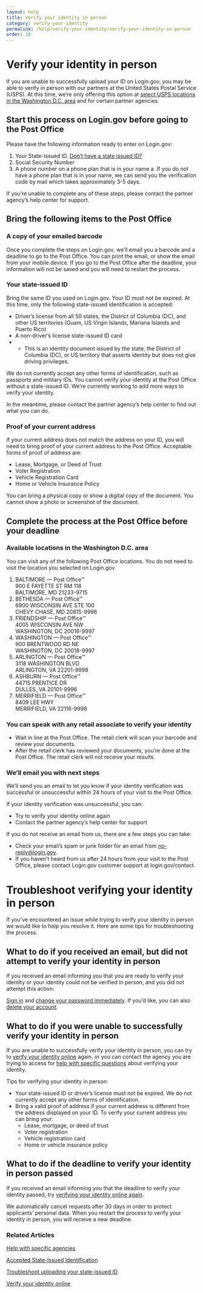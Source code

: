 ```yaml
---
layout: help
title: Verify your identity in person
category: verify-your-identity
permalink: /help/verify-your-identity/verify-your-identity-in-person
order: 10
---
```

# Verify your identity in person

If you are unable to successfully upload your ID on Login.gov, you may be able to verify in person with our partners at the United States Postal Service (USPS). At this time, we’re only offering this option at [select USPS locations in the Washington D.C. area](https://docs.google.com/document/d/1B0f3rTeFghm1RDu4oy7RUItlTJZABg38IxjWLGaQ35g/edit#heading=h.82q7b95pjgex) and for certain partner agencies.

## Start this process on Login.gov before going to the Post Office 

Please have the following information ready to enter on Login.gov:

1. Your State-Issued ID. [Don’t have a state issued ID?](https://login.gov/help/verify-your-identity/accepted-state-issued-identification/)
2. Social Security Number
3. A phone number on a phone plan that is in your name
    a.  If you do not have a phone plan that is in your name, we can send you the verification code by mail which takes approximately 3-5 days.

If you’re unable to complete any of these steps, please contact the partner agency’s help center for support.   

## Bring the following items to the Post Office

### A copy of your emailed barcode

Once you complete the steps on Login.gov, we’ll email you a barcode and a deadline to go to the Post Office. You can print the email, or show the email from your mobile device. If you go to the Post Office after the deadline, your information will not be saved and you will need to restart the process.  

### Your state-issued ID

Bring the same ID you used on Login.gov. Your ID must not be expired. At this time, only the following state-issued identification is accepted: 

* Driver’s license from all 50 states, the District of Columbia (DC), and other US territories (Guam, US Virgin Islands, Mariana Islands and Puerto Rico)
* A non-driver’s license state-issued ID card
* * This is an identity document issued by the state, the District of Columbia (DC), or US territory that asserts identity but does not give driving privileges.

We do not currently accept any other forms of identification, such as passports and military IDs. You cannot verify your identity at the Post Office without a state-issued ID. We’re currently working to add more ways to verify your identity.

In the meantime, please contact the partner agency’s help center to find out what you can do.

### Proof of your current address

If your current address does not match the address on your ID, you will need to bring proof of your current address to the Post Office. Acceptable forms of proof of address are:

* Lease, Mortgage, or Deed of Trust
* Voter Registration
* Vehicle Registration Card
* Home or Vehicle Insurance Policy

You can bring a physical copy or show a digital copy of the document. You cannot show a photo or screenshot of the document. 

## Complete the process at the Post Office before your deadline

### Available locations in the Washington D.C. area 

You can visit any of the following Post Office locations. You do not need to visit the location you selected on Login.gov. 

1. BALTIMORE — Post Office™\
   900 E FAYETTE ST RM 118\
   BALTIMORE, MD 21233-9715
2. BETHESDA — Post Office™\
   6900 WISCONSIN AVE STE 100\
   CHEVY CHASE, MD 20815-9996
3. FRIENDSHIP — Post Office™\
   4005 WISCONSIN AVE NW\
   WASHINGTON, DC 20016-9997
4. WASHINGTON — Post Office™\
   900 BRENTWOOD RD NE\
   WASHINGTON, DC 20018-9997
5. ARLINGTON — Post Office™\
   3118 WASHINGTON BLVD\
   ARLINGTON, VA 22201-9998
6. ASHBURN — Post Office™\
   44715 PRENTICE DR\
   DULLES, VA 20101-9996
7. MERRIFIELD — Post Office™\
   8409 LEE HWY\
   MERRIFIELD, VA 22116-9998

### You can speak with any retail associate to verify your identity

* Wait in line at the Post Office. The retail clerk will scan your barcode and review your documents.
* After the retail clerk has reviewed your documents, you’re done at the Post Office. The retail clerk will not receive your results.

### We’ll email you with next steps

We’ll send you an email to let you know if your identity verification was successful or unsuccessful within 24 hours of your visit to the Post Office. 

If your identity verification was unsuccessful, you can:

* Try to verify your identity online again
* Contact the partner agency’s help center for support

If you do not receive an email from us, there are a few steps you can take:

* Check your email’s spam or junk folder for an email from [no-reply@login.gov](mailto:no-reply@login.gov).
* If you haven’t heard from us after 24 hours from your visit to the Post Office, please contact Login.gov customer support at login.gov/contact. 

# Troubleshoot verifying your identity in person

If you’ve encountered an issue while trying to verify your identity in person we would like to help you resolve it. Here are some tips for troubleshooting the process. 

## What to do if you received an email, but did not attempt to verify your identity in person

If you received an email informing you that you are ready to verify your identity or your identity could not be verified in person, and you did not attempt this action: 

[Sign in](https://secure.login.gov/) and [change your password immediately](https://login.gov/help/manage-your-account/change-your-password/). If you’d like, you can also [delete your account](https://login.gov/help/manage-your-account/delete-your-account/). 

## What to do if you were unable to successfully verify your identity in person

If you are unable to successfully verify your identity in person, you can try to [verify your identity online](https://login.gov/help/verify-your-identity/how-to-verify-your-identity/) again, or you can contact the agency you are trying to access for [help with specific questions](https://login.gov/help/specific-agencies/overview/) about verifying your identity.

Tips for verifying your identity in person: 

* Your state-issued ID or driver’s license must not be expired. We do not currently accept any other forms of identification.
* Bring a valid proof of address if your current address is different from the address displayed on your ID. To verify your current address you can bring your:
  * Lease, mortgage, or deed of trust
  * Voter registration
  * Vehicle registration card
  * Home or vehicle insurance policy

## What to do if the deadline to verify your identity in person passed

If you received an email informing you that the deadline to verify your identity passed, try [verifying your identity online again](https://login.gov/help/verify-your-identity/how-to-verify-your-identity/). 

We automatically cancel requests after 30 days in order to protect applicants’ personal data. When you restart the process to verify your identity in person, you will receive a new deadline. 

### Related Articles

[Help with specific agencies](https://login.gov/help/specific-agencies/overview/)

[Accepted State-Issued Identification](https://login.gov/help/verify-your-identity/accepted-state-issued-identification/)

[Troubleshoot uploading your state-issued ID](https://login.gov/help/verify-your-identity/troubleshoot-uploading-your-state-issued-id/)

[Verify your identity online](https://login.gov/help/verify-your-identity/how-to-verify-your-identity/)